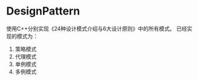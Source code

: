 ﻿# DesignPattern
使用C++分别实现《24种设计模式介绍与6大设计原则》中的所有模式。
已经实现的模式为：  
1. 策略模式  
2. 代理模式  
3. 单例模式  
4. 多例模式  
